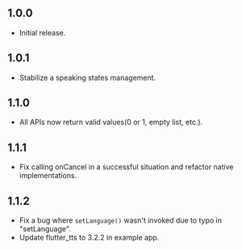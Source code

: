 ## 1.0.0

* Initial release.

## 1.0.1

* Stabilize a speaking states management.

## 1.1.0

* All APIs now return valid values(0 or 1, empty list, etc.).

## 1.1.1

* Fix calling onCancel in a successful situation and refactor native implementations.

## 1.1.2

* Fix a bug where `setLanguage()` wasn't invoked due to typo in "setLanguage".
* Update flutter_tts to 3.2.2 in example app.